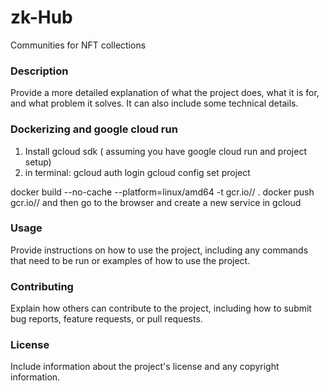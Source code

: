# zk-Hub
Communities for NFT collections

### Description
Provide a more detailed explanation of what the project does, what it is for, and what problem it solves. It can also include some technical details.

### Dockerizing and google cloud run
1. Install gcloud sdk ( assuming you have google cloud run and project setup)
2. in terminal:
gcloud auth login
gcloud config set project <your project>

docker build --no-cache --platform=linux/amd64  -t gcr.io/<your project>/<name> .
docker push gcr.io/<your project>/<name> 
and then go to the browser and create a new service in gcloud
### Usage
Provide instructions on how to use the project, including any commands that need to be run or examples of how to use the project.

### Contributing
Explain how others can contribute to the project, including how to submit bug reports, feature requests, or pull requests.

### License
Include information about the project's license and any copyright information.